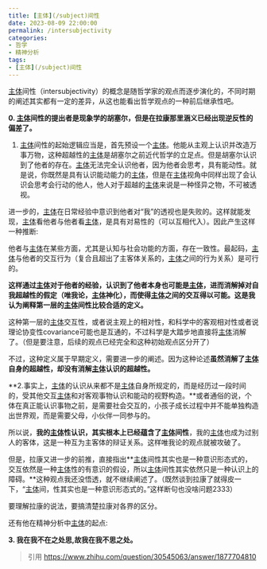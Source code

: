 ```yaml
---
title: [主体](/subject)间性
date: 2023-08-09 22:00:00
permalink: /intersubjectivity
categories:
- 哲学
- 精神分析
tags:
- [主体](/subject)间性
---
```


[主体](/subject)间性（intersubjectivity）的概念是随哲学家的观点而逐步演化的，不同时期的阐述其实都有一定的差异，从这也能看出哲学观点的一种前后继承性吧。

**0. [主体](/subject)间性的提出者是现象学的胡塞尔，但是在拉康那里涵义已经出现逆反性的偏差了。**

1. [主体](/subject)间性的起始逻辑应当是，首先预设一个[主体](/subject)。他能从主观上认识并改造万事万物，这种超越性的[主体](/subject)是胡塞尔之前近代哲学的立足点。但是胡塞尔认识到了他者的存在。[主体](/subject)无法完全认识他者，因为他者会思考，具有能动性。就是说，你既然是具有认识能动能力的[主体](/subject)，但是在[主体](/subject)视角中同样出现了会认识会思考会行动的他人，他人对于超越的[主体](/subject)来说是一种怪异之物，不可被透视。

进一步的，[主体](/subject)在日常经验中意识到他者对“我”的透视也是失败的。这样就能发现，[主体](/subject)看他者与他者看[主体](/subject)，是具有对易性的（可以互相代入）。因此产生这样一种推断:

他者与[主体](/subject)在某些方面，尤其是认知与社会功能的方面，存在一致性。最起码，[主体](/subject)与他者的交互行为（复合且超出了主客体关系的，[主体](/subject)之间的行为关系）是可行的。

**这样通过[主体](/subject)对于他者的经验，认识到了他者本身也可能是[主体](/subject)，进而消解掉对自我超越性的假定（唯我论，[主体](/subject)神化），而使得[主体](/subject)之间的交互得以可能。这是我认为阐释第一层的[主体](/subject)间性比较合适的定义。**

这种第一层的[主体](/subject)交互性，或者说主观上的相对性，和科学中的客观相对性或者说理论协变性covariance可能也是互通的，不过科学是大踏步地直接将[主体](/subject)消解了。（但是要注意，后续的观点已经完全和这种初始观点区分开了）

不过，这种定义属于早期定义，需要进一步的阐述。因为这种论述**虽然消解了[主体](/subject)自身的超越性，却没有消解[主体](/subject)认识的超越性。**

**2.事实上，[主体](/subject)的认识从来都不是[主体](/subject)自身所规定的，而是经历过一段时间的，受其他交互[主体](/subject)和对客观事物认识和能动的视野构造。**或者通俗的说，个体在真正能认识事物之前，是需要社会交互的，小孩子成长过程中并不能单独构造出世界观，而是需要父母，小伙伴一同参与的。

所以说，**我的[主体](/subject)性认识，其实根本上已经蕴含了[主体](/subject)间性**，我的[主体](/subject)也成为过别人的客体，这是一种互为主客体的辩证关系。这样唯我论的观点就被攻破了。

但是，拉康又进一步的前推，直接指出**[主体](/subject)间性其实也是一种意识形态式的，交互依然是一种[主体](/subject)性的有意识的假设，所以[主体](/subject)间性其实依然只是一种认识上的障碍。**这种观点我还没悟透，就不继续阐述了。（既然谈到拉康了就得皮一下，“[主体](/subject)间，性其实也是一种意识形态式的。”这样断句也没啥问题2333）

要理解拉康的说法，要搞清楚拉康对各界的区分。

还有他在精神分析中[主体](/subject)的起点:

**3. 我在我不在之处思,故我在我不思之处。**

> 引用 https://www.zhihu.com/question/30545063/answer/1877704810